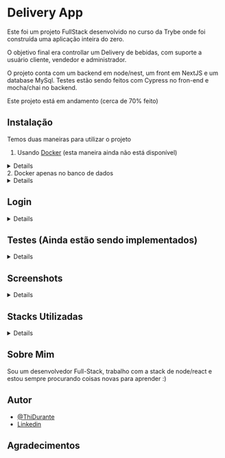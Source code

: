 # Delivery App

Este foi um projeto FullStack desenvolvido no curso da Trybe onde foi construída uma aplicação inteira do zero.

O objetivo final era controllar um Delivery de bebidas, com suporte a usuário cliente, vendedor e administrador.

O projeto conta com um backend em node/nest, um front em NextJS e um database MySql.
Testes estão sendo feitos com Cypress no fron-end e mocha/chai no backend.

Este projeto está em andamento (cerca de 70% feito)

## Instalação

Temos duas maneiras para utilizar o projeto

1. Usando [Docker](https://www.docker.com/) (esta maneira ainda não está disponível)
<details>

Após clonar o repositório não esqueça de:

Dentro da pasta app, troque o nome do arquivo .env.example para .env

![env](https://i.imgur.com/Hilhzoe.png)

```bash
  # clone o repositório
  # entre na pasta app
  cd deliveryapp/app
  # rode o script de Instalação de dependencias
  npm run install:app
  # caso tenha problemas de permissão neste passo use:
  chmod +x app_install.sh
  # repita o npm run
  # Após isso rode o comando
  docker compose up
```

Depois é só esperar o tempo de build (pode demorar um pouco dependendo do computador/internet)

O front end estará rodando em localhost:3000 (broswer)

A API em localhost:3001 (postman ou simular)

O banco de dado em localhost:3306 (workbench)

</details>
2. Docker apenas no banco de dados
<details>

Aqui vamos usar o docker apenas para o banco de dados e rodar a aplicação em terminais diferentes.

Após clonar o repositório não esqueça de:

Dentro da pasta app/backend, troque o nome do arquivo .env.examplenodocker para .env

Altere as variáveis de ambiente para irem de acordo ao seu database

Caso tenha criado um DB padrão com a senha do usuário root sendo password, não precisa mudar nada.

![env](https://i.imgur.com/f8jA2qx.png)

```bash
  # clone o repositório
  # entre na pasta do projeto e suba o banco de dados
  cd deliveryapp
  docker compose up
  # entre na pasta app
  cd app
  # rode o script de Instalação de dependencias
  npm run install:app
  # caso tenha problemas de permissão neste passo use:
  chmod +x app_install.sh
  # repita o passo antes desse
  # caso ainda tenha problemas, antes de cada npm start rode o comando
  npm i
  # abra dois terminais novos
  # um deve estar dentro de /app/fronend e rode o comando
  npm start
  # o outro deve estar dentro de /app/backend e rode o comando
  npm start
```

Depois é só esperar o tempo de build (pode demorar um pouco dependendo do computador/internet)

O front end estará rodando em localhost:3000 (browser)

A API em localhost:3001 (postman ou similar)

O banco de dado em localhost:3306 (workbench)

</details>

## Login

<details>
Para fazer login no aplicativo você pode utilizar o login admin@admin.com com a senha admin, onde vc logará como admin da plataforma (falta tela de controle de usuários)

Para acessar como vendedor utilize o login: vendedor@vendedor.com com a senha: fulana@123 para visualizar como vendedor (ainda faltando algumas coisas)

Ou criar uma conta nova com um email em formato válido com senha e usuário, assim você verá a aplicação como um usuário padrão (comprador, rota completa)

</details>

## Testes (Ainda estão sendo implementados)

<details>
Para os testes funcionarem, as dependencias tem que estar instaladas e o aplicativo rodando (pode ser pelo docker ou sem ele)

Entre na pasta de frontend (/app/frontend)

Use o comando: npx cypress open

Selecione o browser e rode o teste app_test

</details>

## Screenshots

<details>

![photo](https://i.imgur.com/soslHPL.png)
![photo](https://i.imgur.com/fVkR53o.png)
![photo](https://i.imgur.com/NF9vR1y.png)

</details>

## Stacks Utilizadas

<details>
Front-end: NextJS, Cypress, Typescript
Back-end: Node, Nest, Sequelize, Typescript
</details>

## Sobre Mim

Sou um desenvolvedor Full-Stack, trabalho com a stack de node/react e estou sempre procurando coisas novas para aprender :)

## Autor

- [@ThiDurante](https://www.github.com/ThiDurante)
- [Linkedin](https://www.linkedin.com/in/thidurante/)

## Agradecimentos
